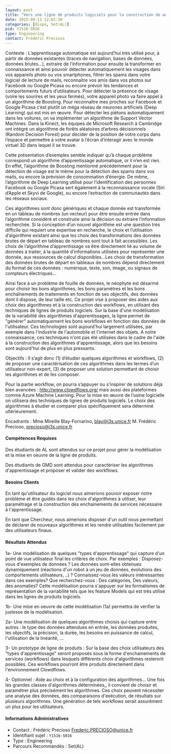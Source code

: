 ```yaml
---
layout: post
title: "Vers une ligne de produits logiciels pour la construction de workflows d’ « apprentissage automatique »"
date: 2015-09-11 12:03:30
categories: [dispo, Set(AL)]
pid: Y1516-S016
type: Engineering
contact: Frédéric Precioso
---
```

       
Contexte :
L’apprentissage automatique est aujourd’hui très utilisé pour, à partir de données existantes (traces de navigation, bases de données, données brutes…),  extraire de l’information pour ensuite la transformer en connaissance et ainsi pouvoir détecter automatiquement les visages dans vos appareils photo ou vos smartphones, filtrer les spams dans votre logiciel de lecture de mails, reconnaitre vos amis dans vos photos sur Facebook ou Google Picasa ou encore prévoir les tendances et comportements futurs d’utilisateurs. 
Pour détecter la présence de visage (voire les sourires et les yeux fermés), votre appareil photo va faire appel à un algorithme de Boosting. Pour reconnaître mes proches sur Facebook et Google Picasa c’est plutôt un méga réseau de neurones artificiels (Deep Learning) qui est mis en œuvre. Pour détecter les piétons automatiquement dans les voitures, on va implémenter un algorithme de Support Vector Machines. Dans la Kinect, les équipes de Microsoft Research à Cambridge ont intégré un algorithme de forêts aléatoires d’arbres décisionnels (Random Decision Forest) pour décider de la position de votre corps dans l’espace et permettre à votre avatar à l’écran d’interagir avec le monde virtuel 3D dans lequel il se trouve.

Cette présentation d’exemples semble indiquer qu’à chaque problème correspond un algorithme d’apprentissage automatique, or il n’en est rien. En effet, l’algorithme de Boosting mentionné précédemment pour la détection de visage est le même pour la détection des spams dans vos mails, ou encore la prévision de consommation d’énergie. De même, l’algorithme de Deep Learning utilisé pour l’identification des personnes Facebook ou Google Picasa sert également à la reconnaissance vocale (Siri d’Apple et Skyvi de Google), ou encore l’extraction de communautés dans les réseaux sociaux.

Ces algorithmes sont donc génériques et chaque donnée est transformée en un tableau de nombres (un vecteur) pour être ensuite entrée dans l’algorithme considéré et construire ainsi la décision ou extraire l’information recherchée. Si la conception d’un nouvel algorithme est une question très difficile qui requiert une expertise en recherche, le choix et l’utilisation d’algorithme existant ainsi que les choix des transformations des données brutes de départ en tableau de nombres sont tout à fait accessibles. Les choix de l’algorithme d’apprentissage va être directement lié au volume de données à traiter, à la quantité d’informations utilisées pour représenter une donnée, aux ressources de calcul disponibles…Les choix de transformation des données brutes de départ en tableaux de nombres dépend directement du format de ces données : numérique, texte, son, image, ou signaux de compteurs électriques…

Ainsi face à un problème de fouille de données, le néophyte est désarmé pour choisir les bons algorithmes, les bons paramètres et les bons enchaînements de traitements en fonction de ses objectifs, des données dont il dispose, de leur taille etc. Ce projet vise à proposer des aides aux choix des algorithmes et à la construction des workflows, en utilisant des techniques de lignes de produits logiciels. Sur la base d'une modélisation de la variabilité des algorithmes d'apprentissages, la ligne permet de "générer" automatiquement les bons workflows en fonction des données de l'utilisateur. Ces technologies sont aujourd'hui largement utilisées, par exemple  dans l'industrie de l'automobile et l'internet des objets. A notre connaissance, ces techniques n'ont pas été utilisées dans le cadre de l'aide à la construction des algorithmes d'apprentissage, alors que les besoins sont aujourd'hui de plus en plus pressants. 

Objectifs :
Il s’agit donc (1) d’étudier quelques algorithmes et workflows, (2) de proposer une caractérisation de ces algorithmes dans les termes d’un utilisateur non-expert, (3) de proposer une solution permettant de choisir les algorithmes et de les composer.

Pour la partie workflow, on pourra s’appuyer ou s’inspirer de solutions déjà bien avancées : http://www.clowdflows.org/ mais aussi des plateformes comme Azure Machine Learning.
Pour la mise en œuvre de l’usine logicielle on utilisera des techniques de lignes de produits logiciels.
Le choix des algorithmes à étudier et comparer plus spécifiquement sera déterminé ultérieurement.


Encadrants : 
Mme Mireille Blay-Fornarino, blay@i3s.unice.fr
M. Frédéric Precioso, precioso@i3s.unice.fr

#### Compétences Requises
Des étudiants de AL sont attendus sur ce projet pour gérer la modélisation et la mise en oeuvre de la ligne de produits.

Des étudiants de GMD sont attendus pour caractériser les algorithmes d'apprentissage et proposer et valider des workflows.


#### Besoins Clients
En tant qu'utilisateur du logiciel nous aimerions pouvoir exposer notre problème et être guidés dans les choix d'algorithmes à utiliser, leur paramétrage et la construction des enchainements de services nécessaire à l'apprentissage.

En tant que Chercheur, nous aimerions disposer d'un outil nous permettant de déclarer de nouveaux algorithmes et les rendre utilisables facilement par des utilisateurs finaux.

#### Résultats Attendus
1a- Une modélisation de quelques "types d'apprentissage" qui capture d'un point de vue utilisateur final les critères de choix. 
Par exemples : Disposez-vous d'exemples de données ? Les données sont-elles obtenues dynamiquement (réactions d'un robot à un jeu de données, évolutions des comportements utilisateurs, ..) ? Connaissez-vous les valeurs intéressantes dans ces exemples? Que recherchez-vous : Des catégories, Des valeurs, des anomalies? 
Cette modélisation pourra s'appuyer sur les formalismes de représentation de la variabilité tels que les feature Models qui est très utilisé dans les lignes de produits logiciels.

1b- Une mise en oeuvre de cette modélisation (1a) permettra de vérifier la justesse de la modélisation.

2a- Une modélisation de quelques algorithmes choisis qui capture entre autres : le type des données attendues en entrée, les données produites, les objectifs, la précision, la durée, les besoins en puissance de calcul, l'utilisation de la linéarité, … 

3- Un prototype de ligne de produits : 
Sur la base des choix utilisateurs des "types d'apprentissage" seront proposés sous la forme d'enchainements de services (workflows) dans lesquels différents choix d'algorithmes resteront possibles.  Ces workflows pourront être produits directement dans l'environnement Clowdflows. 

4- Optionnel : Aide au choix et à la configuration des algorithmes… Une fois les grandes classes d'algorithmes déterminées,, il convient de choisir et paramétrer plus précisément les algorithmes. Ces choix peuvent nécessiter une analyse des données,  des comparaisons d'exécution, de résultats sur plusieurs algorithmes. Une génération de tels workflows serait assurément un plus  pour les utilisateurs.
     

#### Informations Administratives
  * Contact : Frédéric Precioso <Frederic.PRECIOSO@unice.fr>
  * Identifiant sujet : `Y1516-S016`
  * Type : Engineering
  * Parcours Recommandés : Set(AL)
     